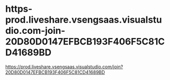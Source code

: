 # https-prod.liveshare.vsengsaas.visualstudio.com-join-20D80D0147EFBCB193F406F5C81CD41689BD
https://prod.liveshare.vsengsaas.visualstudio.com/join?20D80D0147EFBCB193F406F5C81CD41689BD
